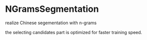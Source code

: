 # NGramsSegmentation

realize Chinese segementation with n-grams

the selecting candidates part is optimized for faster training speed.
